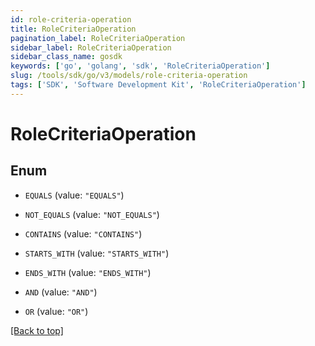 ```yaml
---
id: role-criteria-operation
title: RoleCriteriaOperation
pagination_label: RoleCriteriaOperation
sidebar_label: RoleCriteriaOperation
sidebar_class_name: gosdk
keywords: ['go', 'golang', 'sdk', 'RoleCriteriaOperation'] 
slug: /tools/sdk/go/v3/models/role-criteria-operation
tags: ['SDK', 'Software Development Kit', 'RoleCriteriaOperation']
---
```


# RoleCriteriaOperation

## Enum


* `EQUALS` (value: `"EQUALS"`)

* `NOT_EQUALS` (value: `"NOT_EQUALS"`)

* `CONTAINS` (value: `"CONTAINS"`)

* `STARTS_WITH` (value: `"STARTS_WITH"`)

* `ENDS_WITH` (value: `"ENDS_WITH"`)

* `AND` (value: `"AND"`)

* `OR` (value: `"OR"`)


[[Back to top]](#) 


